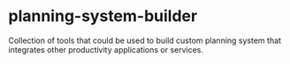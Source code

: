 # planning-system-builder
Collection of tools that could be used to build custom planning system that integrates other productivity applications or services.
